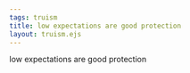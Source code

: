 ```yaml
---
tags: truism
title: low expectations are good protection
layout: truism.ejs
---
```


low expectations are good protection